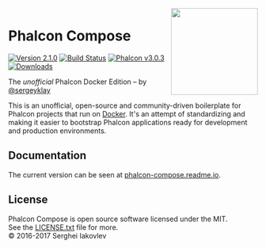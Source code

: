 <img align="right" width="175px" src="http://i.imgur.com/mdZ8Ktf.png" />

# Phalcon Compose

[![Version 2.1.0](https://img.shields.io/badge/version-v2.1.0-green.svg)][:release:]
[![Build Status](https://travis-ci.org/sergeyklay/phalcon-compose.svg?branch=master)][:status:]
[![Phalcon v3.0.3](https://img.shields.io/badge/phalcon-3.0.3-blue.svg)][:phalcon:]
[![Downloads](https://img.shields.io/packagist/dt/sergeyklay/phalcon-compose.svg)][:downloads:]

The *unofficial* Phalcon Docker Edition – by [@sergeyklay][:my:]

This is an unofficial, open-source and community-driven boilerplate for Phalcon projects that run on [Docker][:docker:].
It's an attempt of standardizing and making it easier to bootstrap Phalcon applications ready for development and
production environments.

## Documentation

The current version can be seen at [phalcon-compose.readme.io][:compose:].

## License

Phalcon Compose is open source software licensed under the MIT.<br>
See the [LICENSE.txt][:license:] file for more.<br>© 2016-2017 Serghei Iakovlev

[:release:]:   https://github.com/sergeyklay/phalcon-compose/releases/tag/v2.1.0
[:status:]:    https://travis-ci.org/sergeyklay/phalcon-compose
[:phalcon:]:   https://github.com/phalcon/cphalcon
[:downloads:]: https://packagist.org/packages/sergeyklay/phalcon-compose
[:my:]:        https://github.com/sergeyklay
[:docker:]:    https://www.docker.com
[:compose:]:   https://phalcon-compose.readme.io
[:license:]:   https://github.com/sergeyklay/phalcon-compose/blob/master/LICENSE.txt
